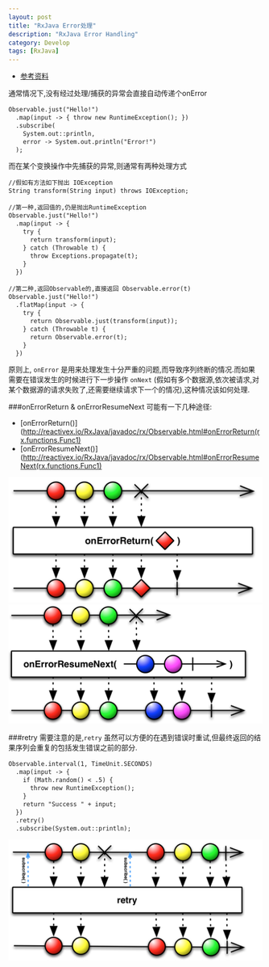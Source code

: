 ```yaml
---
layout: post
title: "RxJava Error处理"
description: "RxJava Error Handling"
category: Develop 
tags: [RxJava]
---
```


- [参考资料](http://blog.danlew.net/2015/12/08/error-handling-in-rxjava/)

通常情况下,没有经过处理/捕获的异常会直接自动传递个onError

	Observable.just("Hello!")  
	  .map(input -> { throw new RuntimeException(); })
	  .subscribe(
	    System.out::println,
	    error -> System.out.println("Error!")
	  );
	 
而在某个变换操作中先捕获的异常,则通常有两种处理方式

	//假如有方法如下抛出 IOException
	String transform(String input) throws IOException; 
	
	//第一种,返回值的,仍是抛出RuntimeException
	Observable.just("Hello!")  
	  .map(input -> {
	    try {
	      return transform(input);
	    } catch (Throwable t) {
	      throw Exceptions.propagate(t);
	    }
	  })
	  
	//第二种,返回Observable的,直接返回 Observable.error(t)
	Observable.just("Hello!")  
	  .flatMap(input -> {
	    try {
	      return Observable.just(transform(input));
	    } catch (Throwable t) {
	      return Observable.error(t);
	    }
	  })

原则上, `onError` 是用来处理发生十分严重的问题,而导致序列终断的情况.而如果需要在错误发生的时候进行下一步操作 `onNext` (假如有多个数据源,依次被请求,对某个数据源的请求失败了,还需要继续请求下一个的情况),这种情况该如何处理.

###onErrorReturn & onErrorResumeNext
可能有一下几种途径:

- [onErrorReturn()](http://reactivex.io/RxJava/javadoc/rx/Observable.html#onErrorReturn(rx.functions.Func1)
- [onErrorResumeNext()](http://reactivex.io/RxJava/javadoc/rx/Observable.html#onErrorResumeNext(rx.functions.Func1)

![onErrorReturn](/images/2016-03-18-rxjava-error-handling/onErrorReturn.png)
![onErrorResumeNext](/images/2016-03-18-rxjava-error-handling/onErrorResumeNext.png)

###retry
需要注意的是,`retry` 虽然可以方便的在遇到错误时重试,但最终返回的结果序列会重复的包括发生错误之前的部分.

	Observable.interval(1, TimeUnit.SECONDS)  
	  .map(input -> {
	    if (Math.random() < .5) {
	      throw new RuntimeException();
	    }
	    return "Success " + input;
	  })
	  .retry()
	  .subscribe(System.out::println);

![retry](/images/2016-03-18-rxjava-error-handling/retry.png)
